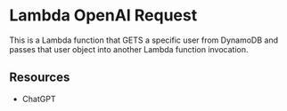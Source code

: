 # Lambda OpenAI Request

This is a Lambda function that GETS a specific user from DynamoDB and passes that user object into another Lambda function invocation.

## Resources

- ChatGPT
